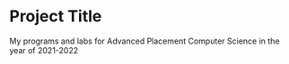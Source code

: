 # Project Title

My programs and labs for Advanced Placement Computer Science in the year of 2021-2022
